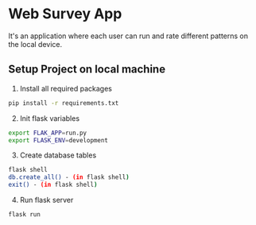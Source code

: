 # Web Survey App

It's an application where each user can run and rate different patterns on the local device.

## Setup Project on local machine

1. Install all required packages

```bash
pip install -r requirements.txt
```

2. Init flask variables

```bash
export FLAK_APP=run.py
export FLASK_ENV=development
```

3. Create database tables

```bash
flask shell
db.create_all() - (in flask shell)
exit() - (in flask shell)
```

4. Run flask server

```bash
flask run
```

